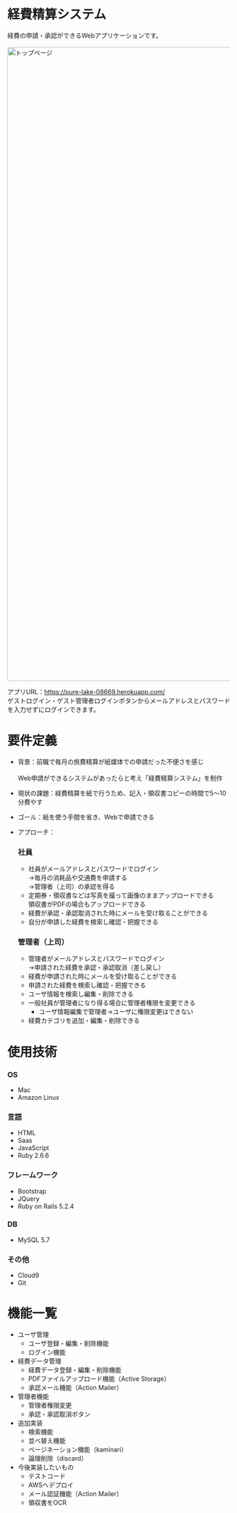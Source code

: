 # 経費精算システム
  経費の申請・承認ができるWebアプリケーションです。<br>  
  <img width="1433" alt="トップページ" src="https://user-images.githubusercontent.com/76086661/114688094-58a33400-9d4f-11eb-8211-2a9edd1a41cd.png">

  アプリURL：https://pure-lake-08669.herokuapp.com/ <br>
  ゲストログイン・ゲスト管理者ログインボタンからメールアドレスとパスワードを入力せずにログインできます。

# 要件定義
* 背景：前職で毎月の旅費精算が紙媒体での申請だった不便さを感じ<br>
        <br>Web申請ができるシステムがあったらと考え「経費精算システム」を制作 
* 現状の課題：経費精算を紙で行うため、記入・領収書コピーの時間で5〜10分費やす 
* ゴール：紙を使う手間を省き、Webで申請できる 
* アプローチ：
  ### 社員
    * 社員がメールアドレスとパスワードでログイン<br>
      →毎月の消耗品や交通費を申請する<br>
      →管理者（上司）の承認を得る<br>
    * 定期券・領収書などは写真を撮って画像のままアップロードできる<br>
      領収書がPDFの場合もアップロードできる
    * 経費が承認・承認取消された時にメールを受け取ることができる
    * 自分が申請した経費を検索し確認・把握できる

  ### 管理者（上司）
    * 管理者がメールアドレスとパスワードでログイン<br>
      →申請された経費を承認・承認取消（差し戻し）
    * 経費が申請された時にメールを受け取ることができる
    * 申請された経費を検索し確認・把握できる
    * ユーザ情報を検索し編集・削除できる
    * 一般社員が管理者になり得る場合に管理者権限を変更できる
        * ユーザ情報編集で管理者→ユーザに権限変更はできない
    * 経費カテゴリを追加・編集・削除できる


# 使用技術
### OS
- Mac
- Amazon Linux

### 言語
- HTML
- Saas
- JavaScript
- Ruby 2.6.6

### フレームワーク
- Bootstrap
- JQuery
- Ruby on Rails 5.2.4

### DB
- MySQL 5.7

### その他
- Cloud9
- Git

# 機能一覧
- ユーザ管理
  - ユーザ登録・編集・削除機能
  - ログイン機能
- 経費データ管理
  - 経費データ登録・編集・削除機能
  - PDFファイルアップロード機能（Active Storage）
  - 承認メール機能（Action Mailer）
- 管理者機能
  - 管理者権限変更
  - 承認・承認取消ボタン
- 追加実装
  - 検索機能
  - 並べ替え機能
  - ページネーション機能（kaminari）
  - 論理削除（discard）
- 今後実装したいもの
  - テストコード
  - AWSへデプロイ
  - メール認証機能（Action Mailer）
  - 領収書をOCR
